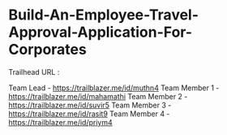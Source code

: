 # Build-An-Employee-Travel-Approval-Application-For-Corporates

Trailhead URL :

Team Lead -  https://trailblazer.me/id/muthn4
Team Member 1 - https://trailblazer.me/id/mahamathi
Team Member 2 - https://trailblazer.me/id/suvir5
Team Member 3 - https://trailblazer.me/id/rasit9
Team Member 4 -  https://trailblazer.me/id/priym4
